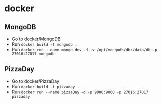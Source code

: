 # docker

## MongoDB

- Go to docker/MongoDB
- Run `docker build -t mongodb .`
- Run `docker run --name mongo-dev -d -v /opt/mongodb/db:/data/db -p 27016:27017 mongodb`

## PizzaDay

- Go to docker/PizzaDay
- Run `docker build -t pizzaday .`
- Run `docker run --name pizzaDay -d -p 9000:9000 -p 27016:27017 pizzaday`